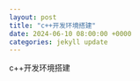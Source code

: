 ```yaml
---
layout: post
title: "c++开发环境搭建"
date: 2024-06-10 08:00:00 +0000
categories: jekyll update
---
```


c++开发环境搭建

